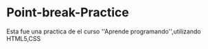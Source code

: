 # Point-break-Practice
Esta fue una practica de el curso ''Aprende programando'',utilizando HTML5,CSS
